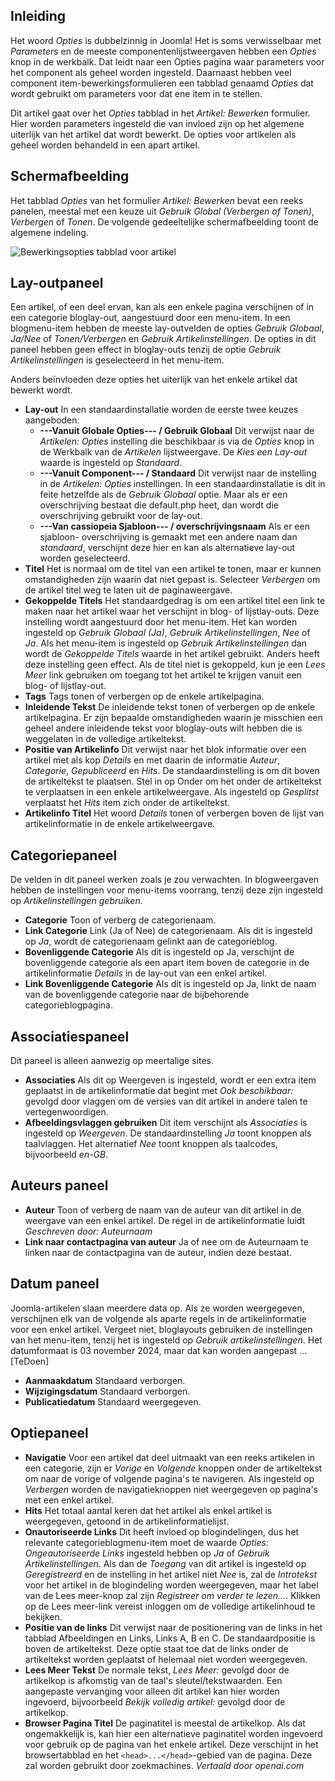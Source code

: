 <!-- Filename: J6.x:_Article_Options / Display title: Artikel: Bewerken - Opties  -->

## Inleiding

Het woord *Opties* is dubbelzinnig in Joomla! Het is soms verwisselbaar met *Parameters* en de meeste componentenlijstweergaven hebben een *Opties* knop in de werkbalk. Dat leidt naar een Opties pagina waar parameters voor het component als geheel worden ingesteld. Daarnaast hebben veel component item-bewerkingsformulieren een tabblad genaamd *Opties* dat wordt gebruikt om parameters voor dat ene item in te stellen.

Dit artikel gaat over het *Opties* tabblad in het *Artikel: Bewerken* formulier. Hier worden parameters ingesteld die van invloed zijn op het algemene uiterlijk van het artikel dat wordt bewerkt. De opties voor artikelen als geheel worden behandeld in een apart artikel.

## Schermafbeelding

Het tabblad *Opties* van het formulier *Artikel: Bewerken* bevat een reeks panelen, meestal met een keuze uit *Gebruik Global (Verbergen of Tonen)*, *Verbergen* of *Tonen*. De volgende gedeeltelijke schermafbeelding toont de algemene indeling.

![Bewerkingsopties tabblad voor artikel](../../../en/images/articles/articles-edit-options-tab.png)

## Lay-outpaneel

Een artikel, of een deel ervan, kan als een enkele pagina verschijnen of in een categorie bloglay-out, aangestuurd door een menu-item. In een blogmenu-item hebben de meeste lay-outvelden de opties *Gebruik Globaal*, *Ja/Nee* of *Tonen/Verbergen* en *Gebruik Artikelinstellingen*. De opties in dit paneel hebben geen effect in bloglay-outs tenzij de optie *Gebruik Artikelinstellingen* is geselecteerd in het menu-item.

Anders beïnvloeden deze opties het uiterlijk van het enkele artikel dat bewerkt wordt.

- **Lay-out** In een standaardinstallatie worden de eerste twee keuzes aangeboden:
  - **---Vanuit Globale Opties--- / Gebruik Globaal** Dit verwijst naar de 
    *Artikelen: Opties* instelling die beschikbaar is via de *Opties* knop in de 
    Werkbalk van de *Artikelen* lijstweergave. De *Kies een Lay-out* waarde is 
    ingesteld op *Standaard*.
  - **---Vanuit Component--- / Standaard** Dit verwijst naar de instelling in de
    *Artikelen: Opties* instellingen. In een standaardinstallatie is dit in feite
    hetzelfde als de *Gebruik Globaal* optie. Maar als er een overschrijving 
    bestaat die default.php heet, dan wordt die overschrijving gebruikt voor de 
    lay-out.
  - **---Van cassiopeia Sjabloon--- / overschrijvingsnaam** Als er een sjabloon-
    overschrijving is gemaakt met een andere naam dan *standaard*, verschijnt deze 
    hier en kan als alternatieve lay-out worden geselecteerd.
- **Titel** Het is normaal om de titel van een artikel te tonen, maar er kunnen 
  omstandigheden zijn waarin dat niet gepast is. Selecteer *Verbergen* om de 
  artikel titel weg te laten uit de paginaweergave.
- **Gekoppelde Titels** Het standaardgedrag is om een artikel titel een link 
  te maken naar het artikel waar het verschijnt in blog- of lijstlay-outs. Deze 
  instelling wordt aangestuurd door het menu-item. Het kan worden ingesteld op 
  *Gebruik Globaal (Ja)*, *Gebruik Artikelinstellingen*, *Nee* of *Ja*. Als het 
  menu-item is ingesteld op *Gebruik Artikelinstellingen* dan wordt de 
  *Gekoppelde Titels* waarde in het artikel gebruikt. Anders heeft deze instelling 
  geen effect. Als de titel niet is gekoppeld, kun je een *Lees Meer* link 
  gebruiken om toegang tot het artikel te krijgen vanuit een blog- of 
  lijstlay-out.
- **Tags** Tags tonen of verbergen op de enkele artikelpagina.
- **Inleidende Tekst** De inleidende tekst tonen of verbergen op de enkele 
  artikelpagina. Er zijn bepaalde omstandigheden waarin je misschien een geheel 
  andere inleidende tekst voor bloglay-outs wilt hebben die is weggelaten in de 
  volledige artikeltekst.
- **Positie van Artikelinfo** Dit verwijst naar het blok informatie over een 
  artikel met als kop *Details* en met daarin de informatie *Auteur*, *Categorie*, 
  *Gepubliceerd* en *Hits*. De standaardinstelling is om dit boven de artikeltekst 
  te plaatsen. Stel in op Onder om het onder de artikeltekst te verplaatsen in een 
  enkele artikelweergave. Als ingesteld op *Gesplitst* verplaatst het *Hits* 
  item zich onder de artikeltekst.
- **Artikelinfo Titel** Het woord *Details* tonen of verbergen boven de lijst van 
  artikelinformatie in de enkele artikelweergave.

## Categoriepaneel

De velden in dit paneel werken zoals je zou verwachten. In blogweergaven hebben de instellingen voor menu-items voorrang, tenzij deze zijn ingesteld op *Artikelinstellingen gebruiken*.

- **Categorie** Toon of verberg de categorienaam.
- **Link Categorie** Link (Ja of Nee) de categorienaam. Als dit is ingesteld op *Ja*, wordt de categorienaam gelinkt aan de categorieblog.
- **Bovenliggende Categorie** Als dit is ingesteld op Ja, verschijnt de bovenliggende categorie als een apart item boven de categorie in de artikelinformatie *Details* in de lay-out van een enkel artikel.
- **Link Bovenliggende Categorie** Als dit is ingesteld op Ja, linkt de naam van de bovenliggende categorie naar de bijbehorende categorieblogpagina.

## Associatiespaneel

Dit paneel is alleen aanwezig op meertalige sites.

- **Associaties** Als dit op Weergeven is ingesteld, wordt er een extra item geplaatst in de artikelinformatie dat begint met *Ook beschikbaar:* gevolgd door vlaggen om de versies van dit artikel in andere talen te vertegenwoordigen.
- **Afbeeldingsvlaggen gebruiken** Dit item verschijnt als *Associaties* is ingesteld op *Weergeven*. De standaardinstelling *Ja* toont knoppen als taalvlaggen. Het alternatief *Nee* toont knoppen als taalcodes, bijvoorbeeld *en-GB*.  

## Auteurs paneel

- **Auteur** Toon of verberg de naam van de auteur van dit artikel in de weergave
  van een enkel artikel. De regel in de artikelinformatie luidt 
  *Geschreven door: Auteurnaam*
- **Link naar contactpagina van auteur** Ja of nee om de Auteurnaam te linken naar de
  contactpagina van de auteur, indien deze bestaat.

## Datum paneel

Joomla-artikelen slaan meerdere data op. Als ze worden weergegeven, verschijnen elk van de volgende als aparte regels in de artikelinformatie voor een enkel artikel. Vergeet niet, bloglayouts gebruiken de instellingen van het menu-item, tenzij het is ingesteld op *Gebruik artikelinstellingen*. Het datumformaat is 03 november 2024, maar dat kan worden aangepast ...[TeDoen]

- **Aanmaakdatum** Standaard verborgen.
- **Wijzigingsdatum** Standaard verborgen.
- **Publicatiedatum** Standaard weergegeven.

## Optiepaneel

- **Navigatie** Voor een artikel dat deel uitmaakt van een reeks artikelen in een categorie, zijn er *Vorige* en *Volgende* knoppen onder de artikeltekst om naar de vorige of volgende pagina's te navigeren. Als ingesteld op *Verbergen* worden de navigatieknoppen niet weergegeven op pagina's met een enkel artikel.
- **Hits** Het totaal aantal keren dat het artikel als enkel artikel is weergegeven, getoond in de artikelinformatielijst.
- **Onautoriseerde Links** Dit heeft invloed op blogindelingen, dus het relevante categorieblogmenu-item moet de waarde *Opties: Ongeautoriseerde Links* ingesteld hebben op *Ja* of *Gebruik Artikelinstellingen*. Als dan de *Toegang* van dit artikel is ingesteld op *Geregistreerd* en de instelling in het artikel niet *Nee* is, zal de *Introtekst* voor het artikel in de blogindeling worden weergegeven, maar het label van de Lees meer-knop zal zijn *Registreer om verder te lezen...*. Klikken op de Lees meer-link vereist inloggen om de volledige artikelinhoud te bekijken.
- **Positie van de links** Dit verwijst naar de positionering van de links in het tabblad Afbeeldingen en Links, Links A, B en C. De standaardpositie is boven de artikeltekst. Deze optie staat toe dat de links onder de artikeltekst worden geplaatst of helemaal niet worden weergegeven.
- **Lees Meer Tekst** De normale tekst, *Lees Meer:* gevolgd door de artikelkop is afkomstig van de taal's sleutel/tekstwaarden. Een aangepaste vervanging voor alleen dit artikel kan hier worden ingevoerd, bijvoorbeeld *Bekijk volledig artikel:* gevolgd door de artikelkop.
- **Browser Pagina Titel** De paginatitel is meestal de artikelkop. Als dat ongemakkelijk is, kan hier een alternatieve paginatitel worden ingevoerd voor gebruik op de pagina van het enkele artikel. Deze verschijnt in het browsertabblad en het `<head>...</head>`-gebied van de pagina. Deze zal worden gebruikt door zoekmachines.
*Vertaald door openai.com*

